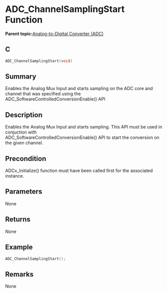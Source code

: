 # ADC\_ChannelSamplingStart Function

**Parent topic:**[Analog-to-Digital Converter \(ADC\)](GUID-FA022CD9-1025-47D5-B8BC-A27AC49112D8.md)

## C

```c
ADC_ChannelSamplingStart(void)
```

## Summary

Enables the Analog Mux Input and starts sampling on the ADC core and channel that was specified using the ADC\_SoftwareControlledConversionEnable\(\) API

## Description

Enables the Analog Mux Input and starts sampling. This API must be used in conjuction with<br />ADC\_SoftwareControlledConversionEnable\(\) API to start the conversion on the given channel.

## Precondition

ADCx\_Initialize\(\) function must have been called first for the associated instance.

## Parameters

None

## Returns

None

## Example

```c
ADC_ChannelSamplingStart();
```

## Remarks

None

